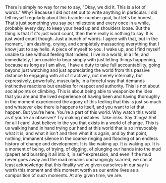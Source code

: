 There is simply no way for me to say, "Okay, we did it. This is a lot of words." Why? Because I did not set out to write anything in particular. I did tell myself regularly about this braoder number goal, but let's be honest. That's just something you say per milestone and every once in a while, probably every day, to keep your head up and shoulders loose. But the thing is that if it's just word count, then there really is nothing to say. It *is* just word count though. Just a bunch of words. I agree with that, but in the moment, I am dashing, crying, and completely massacring everything that I know just to say hello. A piece of myself to you. I wake up, and I find myself unable to see without feeling that indeed, I live in a world, in a life, and immediately, I am unable to bear simply with just letting things happening, because as long as I am alive, I have a duty to take full accountability, going beyond just watching and just appreciating the world from this passive distance to engaging with all of it actively, not merely internally, but expressively, powerfully, muscularly, in a forceful way that demands instinctive reactions but enables for respect and authority. This is not about social points or climbing. This is about being able to weaponize the idea that you are and the lived experience of having been and having thoroughly in the moment experienced the agony of this feeling that this is just so much and whatever else there is happens to itself, and you want to let that happen. But you're here. You're a part of this world. Why watch this world as if you're an observer? Try making mistakes. Take risks. Say things! Shit for all I care! Just believe in the you that exists in a world of change. This is us walking hand in hand trying our hand at this world that is so irrevocably what it is, and what it isn't and then what it is again, and by that point, nothing, immanent silence in the coarse ringing and flooding of an endless history of change and development. It is like waking up. It *is* waking up. It is a moment of being, of trying, of digging, of plunging our hands into the mud (paper) and bursting it all into it, in self-expression, and even if the mud never goes away and the road remains unchangingly scarred, we can at least acknowledge that this finality we've given ourselves in our say is worth this moment and this moment worth as our entire lives as a composition of such moments. At any given time, we are.
